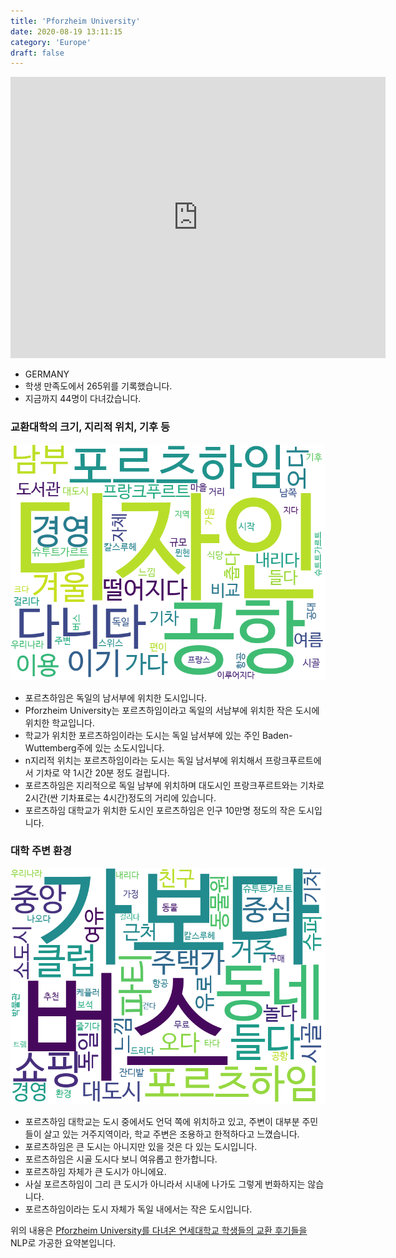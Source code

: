 ```yaml
---
title: 'Pforzheim University'
date: 2020-08-19 13:11:15
category: 'Europe'
draft: false
---
```


<iframe
width="600"
height="450"
frameborder="0" style="border:0"
src="https://www.google.com/maps/embed/v1/place?key=AIzaSyC9e1AME-pVmWC4hBpFdu5S4dKzyepa3HQ&q=Pforzheim+University&center=48.8786503,8.7174212&zoom=14" allowfullscreen>
</iframe>


* GERMANY
* 학생 만족도에서 265위를 기록했습니다.
* 지금까지 44명이 다녀갔습니다. 

### 교환대학의 크기, 지리적 위치, 기후 등

![gen_info-WordCloud](../univ_wordclouds_okt/gen_info/DE000009_gen_info_okt.png)

* 포르츠하임은 독일의 남서부에 위치한 도시입니다.
* Pforzheim University는 포르츠하임이라고 독일의 서남부에 위치한 작은 도시에 위치한 학교입니다.
* 학교가 위치한 포르츠하임이라는 도시는 독일 남서부에 있는 주인 Baden-Wuttemberg주에 있는 소도시입니다.
* n지리적 위치는 포르츠하임이라는 도시는 독일 남서부에 위치해서 프랑크푸르트에서 기차로 약 1시간 20분 정도 걸립니다.
* 포르츠하임은 지리적으로 독일 남부에 위치하며 대도시인 프랑크푸르트와는 기차로 2시간(싼 기차표로는 4시간)정도의 거리에 있습니다.
* 포르츠하임 대학교가 위치한 도시인 포르츠하임은 인구 10만명 정도의 작은 도시입니다.


### 대학 주변 환경

![env_info-WordCloud](../univ_wordclouds_okt/env_info/DE000009_env_info_okt.png)

* 포르츠하임 대학교는 도시 중에서도 언덕 쪽에 위치하고 있고, 주변이 대부분 주민들이 살고 있는 거주지역이라, 학교 주변은 조용하고 한적하다고 느꼈습니다.
* 포르츠하임은 큰 도시는 아니지만 있을 것은 다 있는 도시입니다.
* 포르츠하임은 시골 도시다 보니 여유롭고 한가합니다.
* 포르츠하임 자체가 큰 도시가 아니에요.
* 사실 포르츠하임이 그리 큰 도시가 아니라서 시내에 나가도 그렇게 번화하지는 않습니다.
* 포르츠하임이라는 도시 자체가 독일 내에서는 작은 도시입니다.


위의 내용은 [Pforzheim University를 다녀온 연세대학교 학생들의 교환 후기들을](http://oia.yonsei.ac.kr/partner/expReport.asp?ucode=DE000009&bgbn=A) NLP로 가공한 요약본입니다. 
